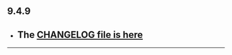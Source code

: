 ## 9.4.9

- ## The [CHANGELOG file is here](https://flutter-sound.canardoux.xyz/changelog.html)

-----------------------------------------------------------------------------------------------------------------------------------

